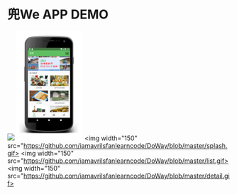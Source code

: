 # 兜We APP DEMO
![](img_url)
<img width="150" src="https://github.com/iamavrilsfanlearncode/DoWay/blob/master/home.gif">
<img width="150" src="https://github.com/iamavrilsfanlearncode/DoWay/blob/master/splash.gif>
<img width="150" src="https://github.com/iamavrilsfanlearncode/DoWay/blob/master/list.gif>
<img width="150" src="https://github.com/iamavrilsfanlearncode/DoWay/blob/master/detail.gif>
